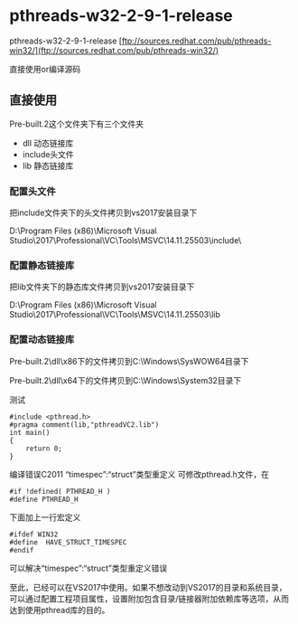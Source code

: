 # pthreads-w32-2-9-1-release
pthreads-w32-2-9-1-release  [ftp://sources.redhat.com/pub/pthreads-win32/](ftp://sources.redhat.com/pub/pthreads-win32/)

直接使用or编译源码
## 直接使用
Pre-built.2这个文件夹下有三个文件夹
- dll 动态链接库
- include头文件
- lib 静态链接库
### 配置头文件
把include文件夹下的头文件拷贝到vs2017安装目录下

D:\Program Files (x86)\Microsoft Visual Studio\2017\Professional\VC\Tools\MSVC\14.11.25503\include\
### 配置静态链接库
把lib文件夹下的静态库文件拷贝到vs2017安装目录下

D:\Program Files (x86)\Microsoft Visual Studio\2017\Professional\VC\Tools\MSVC\14.11.25503\lib
### 配置动态链接库
Pre-built.2\dll\x86下的文件拷贝到C:\Windows\SysWOW64目录下

Pre-built.2\dll\x64下的文件拷贝到C:\Windows\System32目录下

测试
```
#include <pthread.h>
#pragma comment(lib,"pthreadVC2.lib")
int main()
{
    return 0;
}
```
编译错误C2011 “timespec”:“struct”类型重定义
可修改pthread.h文件，在
```
#if !defined( PTHREAD_H )
#define PTHREAD_H
```
下面加上一行宏定义
```
#ifdef WIN32
#define  HAVE_STRUCT_TIMESPEC
#endif
```
可以解决“timespec”:“struct”类型重定义错误

至此，已经可以在VS2017中使用。如果不想改动到VS2017的目录和系统目录，可以通过配置工程项目属性，设置附加包含目录/链接器附加依赖库等选项，从而达到使用pthread库的目的。
